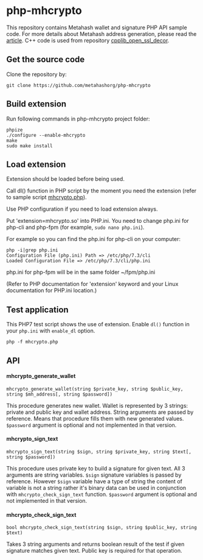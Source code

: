 # php-mhcrypto

This repository contains Metahash wallet and signature PHP API sample code.
For more details about Metahash address generation, please read the [article](https://github.com/metahashorg/MetaHash/wiki/Generating-a-Metahash-address).
C++ code is used from repository [cpplib_open_ssl_decor](https://github.com/metahashorg/cpplib_open_ssl_decor).

## Get the source code
Clone the repository by:
```shell
git clone https://github.com/metahashorg/php-mhcrypto
```

## Build extension
Run following commands in php-mhcrypto project folder:
```shell
phpize
./configure --enable-mhcrypto
make
sudo make install
```

## Load extension
Extension should be loaded before being used.

Call dl() function in PHP script by the moment you need the extension (refer to sample script [mhcrypto.php](https://github.com/metahashorg/php-mhcrypto/blob/master/mhcrypto.php)).

Use PHP configuration if you need to load extension always. 

Put 'extension=mhcrypto.so' into PHP.ini. You need to change php.ini for php-cli and php-fpm (for example, `sudo nano php.ini`).

For example so you can find the php.ini for php-cli on your computer:
```shell
php -i|grep php.ini
Configuration File (php.ini) Path => /etc/php/7.3/cli
Loaded Configuration File => /etc/php/7.3/cli/php.ini
```
php.ini for php-fpm will be in the same folder ~/fpm/php.ini

(Refer to PHP documentation for 'extension' keyword and your Linux documentation for PHP.ini location.)

## Test application
This PHP7 test script shows the use of extension.
Enable `dl()` function in your `php.ini` with `enable_dl` option.
```shell
php -f mhcrypto.php
```

## API
#### mhcrypto_generate_wallet
```
mhcrypto_generate_wallet(string $private_key, string $public_key, string $mh_address[, string $password])
```
This procedure generates new wallet. Wallet is represented by 3 strings: private and public key and wallet address.
String arguments are passed by reference. Means that procedure fills them with new generated values.
`$password` argument is optional and not implemented in that version.

#### mhcrypto_sign_text
```
mhcrypto_sign_text(string $sign, string $private_key, string $text[, string $password])
```
This procedure uses private key to build a signature for given text. All 3 arguments are string variables.
`$sign` signature variables is passed by reference. However `$sign` variable have a type of string the content of variable
is not a string rather it's binary data can be used in conjunction with `mhcrypto_check_sign_text` function.
`$password` argument is optional and not implemented in that version.

#### mhcrypto_check_sign_text
```
bool mhcrypto_check_sign_text(string $sign, string $public_key, string $text)
```
Takes 3 string arguments and returns boolean result of the test if given signature matches given text.
Public key is required for that operation.
